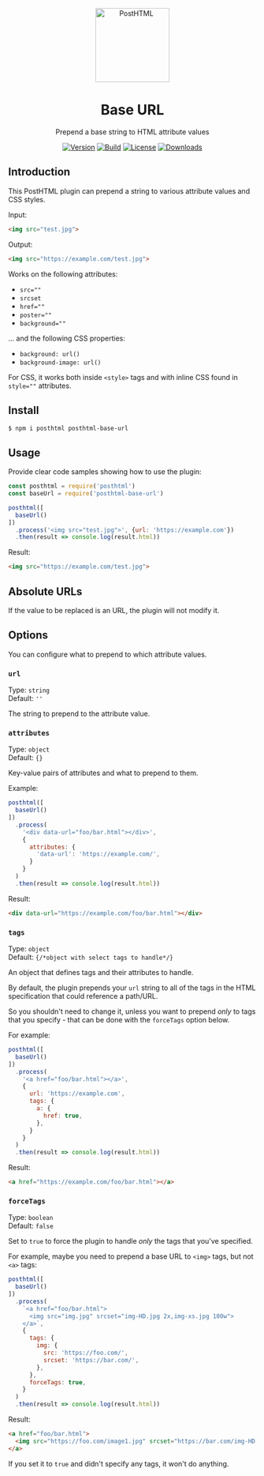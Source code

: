 <div align="center">
  <img width="150" height="150" alt="PostHTML" src="https://posthtml.github.io/posthtml/logo.svg">
  <h1>Base URL</h1>
  <p>Prepend a base string to HTML attribute values</p>

  [![Version][npm-version-shield]][npm]
  [![Build][github-ci-shield]][github-ci]
  [![License][license-shield]][license]
  [![Downloads][npm-stats-shield]][npm-stats]
</div>

## Introduction

This PostHTML plugin can prepend a string to various attribute values and CSS styles.

Input:

```html
<img src="test.jpg">
```

Output:

```html
<img src="https://example.com/test.jpg">
```

Works on the following attributes:

- `src=""`
- `srcset`
- `href=""`
- `poster=""`
- `background=""`

... and the following CSS properties:

- `background: url()`
- `background-image: url()`

For CSS, it works both inside `<style>` tags and with inline CSS found in `style=""` attributes.

## Install

```
$ npm i posthtml posthtml-base-url
```

## Usage

Provide clear code samples showing how to use the plugin: 

```js
const posthtml = require('posthtml')
const baseUrl = require('posthtml-base-url')

posthtml([
  baseUrl()
])
  .process('<img src="test.jpg">', {url: 'https://example.com'})
  .then(result => console.log(result.html))
```

Result:

```html
<img src="https://example.com/test.jpg">
```

## Absolute URLs

If the value to be replaced is an URL, the plugin will not modify it.

## Options

You can configure what to prepend to which attribute values.

### `url`

Type: `string`\
Default: `''`

The string to prepend to the attribute value.

### `attributes`

Type: `object`\
Default: `{}`

Key-value pairs of attributes and what to prepend to them.

Example:

```js
posthtml([
  baseUrl()
])
  .process(
    '<div data-url="foo/bar.html"></div>', 
    {
      attributes: {
        'data-url': 'https://example.com/',
      }
    }
  )
  .then(result => console.log(result.html))
```

Result:

```html
<div data-url="https://example.com/foo/bar.html"></div>
```

### `tags`

Type: `object`\
Default: `{/*object with select tags to handle*/}`

An object that defines tags and their attributes to handle.

By default, the plugin prepends your `url` string to all of the tags in the HTML specification that could reference a path/URL.

So you shouldn't need to change it, unless you want to prepend _only_ to tags that you specify - that can be done with the `forceTags` option below.

For example:

```js
posthtml([
  baseUrl()
])
  .process(
    '<a href="foo/bar.html"></a>', 
    {
      url: 'https://example.com',
      tags: {
        a: {
          href: true,
        },
      }
    }
  )
  .then(result => console.log(result.html))
```

Result:

```html
<a href="https://example.com/foo/bar.html"></a>
```

### `forceTags`

Type: `boolean`\
Default: `false`

Set to `true` to force the plugin to handle _only_ the tags that you've specified.

For example, maybe you need to prepend a base URL to `<img>` tags, but not `<a>` tags:

```js
posthtml([
  baseUrl()
])
  .process(
    `<a href="foo/bar.html">
      <img src="img.jpg" srcset="img-HD.jpg 2x,img-xs.jpg 100w">
    </a>`, 
    {
      tags: {
        img: {
          src: 'https://foo.com/',
          srcset: 'https://bar.com/',
        },
      },
      forceTags: true,
    }
  )
  .then(result => console.log(result.html))
```

Result:

```html
<a href="foo/bar.html">
  <img src="https://foo.com/image1.jpg" srcset="https://bar.com/img-HD.jpg 2x, https://bar.com/img-xs.jpg 100w">
</a>
```

If you set it to `true` and didn't specify any tags, it won't do anything.

[npm]: https://www.npmjs.com/package/posthtml-base-url
[npm-version-shield]: https://img.shields.io/npm/v/posthtml-base-url.svg
[npm-stats]: http://npm-stat.com/charts.html?package=posthtml-base-url
[npm-stats-shield]: https://img.shields.io/npm/dt/posthtml-base-url.svg
[github-ci]: https://github.com/posthtml/posthtml-base-url/actions/workflows/nodejs.yml
[github-ci-shield]: https://github.com/posthtml/posthtml-base-url/actions/workflows/nodejs.yml/badge.svg
[license]: ./license
[license-shield]: https://img.shields.io/npm/l/posthtml-base-url.svg
